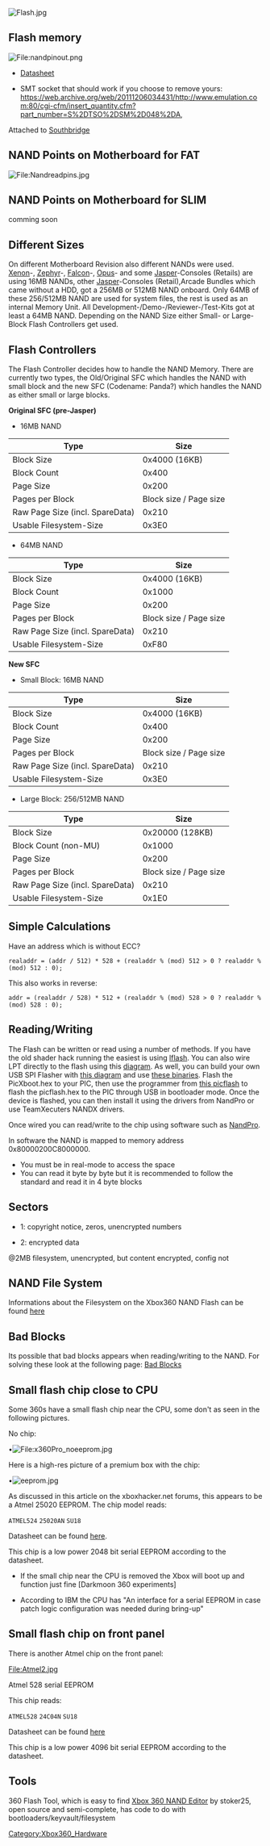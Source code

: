 ![Flash.jpg](images/Flash.jpg "Flash.jpg")

## Flash memory

![<File:nandpinout.png>](images/Nandpinout.png
    "File:nandpinout.png")

  - [Datasheet](https://web.archive.org/web/20150112073857/http://www.hynix.com/datasheet/pdf/flash/HY27US(08_16)281A%20Series(Rev0.6).pdf)

<!-- end list -->

  - SMT socket that should work if you choose to remove yours:
    <https://web.archive.org/web/20111206034431/http://www.emulation.com:80/cgi-cfm/insert_quantity.cfm?part_number=S%2DTSO%2DSM%2D048%2DA>,

Attached to [Southbridge](Southbridge.md "wikilink")

## NAND Points on Motherboard for FAT

![<File:Nandreadpins.jpg>](images/Nandreadpins.jpg "File:Nandreadpins.jpg")

## NAND Points on Motherboard for SLIM

comming soon

## Different Sizes

On different Motherboard Revision also different NANDs were used.
[Xenon](Xenon "wikilink")-, [Zephyr](Zephyr "wikilink")-,
[Falcon](Falcon "wikilink")-, [Opus](Opus "wikilink")- and some
[Jasper](Jasper "wikilink")-Consoles (Retails) are using 16MB NANDs,
other [Jasper](Jasper "wikilink")-Consoles (Retail),Arcade Bundles which
came without a HDD, got a 256MB or 512MB NAND onboard. Only 64MB of
these 256/512MB NAND are used for system files, the rest is used as an
internal Memory Unit. All Development-/Demo-/Reviewer-/Test-Kits got at
least a 64MB NAND. Depending on the NAND Size either Small- or
Large-Block Flash Controllers get used.

## Flash Controllers

The Flash Controller decides how to handle the NAND Memory. There are
currently two types, the Old/Original SFC which handles the NAND with
small block and the new SFC (Codename: Panda?) which handles the NAND as
either small or large blocks.

**Original SFC (pre-Jasper)**

  - 16MB NAND

| Type                            | Size                   |
| ------------------------------- | ---------------------- |
| Block Size                      | 0x4000 (16KB)          |
| Block Count                     | 0x400                  |
| Page Size                       | 0x200                  |
| Pages per Block                 | Block size / Page size |
| Raw Page Size (incl. SpareData) | 0x210                  |
| Usable Filesystem-Size          | 0x3E0                  |

  - 64MB NAND

| Type                            | Size                   |
| ------------------------------- | ---------------------- |
| Block Size                      | 0x4000 (16KB)          |
| Block Count                     | 0x1000                 |
| Page Size                       | 0x200                  |
| Pages per Block                 | Block size / Page size |
| Raw Page Size (incl. SpareData) | 0x210                  |
| Usable Filesystem-Size          | 0xF80                  |

**New SFC**

  - Small Block: 16MB NAND

| Type                            | Size                   |
| ------------------------------- | ---------------------- |
| Block Size                      | 0x4000 (16KB)          |
| Block Count                     | 0x400                  |
| Page Size                       | 0x200                  |
| Pages per Block                 | Block size / Page size |
| Raw Page Size (incl. SpareData) | 0x210                  |
| Usable Filesystem-Size          | 0x3E0                  |

  - Large Block: 256/512MB NAND

| Type                            | Size                   |
| ------------------------------- | ---------------------- |
| Block Size                      | 0x20000 (128KB)        |
| Block Count (non-MU)            | 0x1000                 |
| Page Size                       | 0x200                  |
| Pages per Block                 | Block size / Page size |
| Raw Page Size (incl. SpareData) | 0x210                  |
| Usable Filesystem-Size          | 0x1E0                  |

## Simple Calculations

Have an address which is without
    ECC?

    realaddr = (addr / 512) * 528 + (realaddr % (mod) 512 > 0 ? realaddr % (mod) 512 : 0);

This also works in
    reverse:

    addr = (realaddr / 528) * 512 + (realaddr % (mod) 528 > 0 ? realaddr % (mod) 528 : 0);

## Reading/Writing

The Flash can be written or read using a number of methods. If you have
the old shader hack running the easiest is using
[lflash](lflash.md "wikilink"). You can also wire LPT directly to the flash
using this
[diagram](http://img19.imageshack.us/img19/5198/wiringforxenondiagram.jpg).
As well, you can build your own USB SPI Flasher with [this
diagram](http://img35.imageshack.us/img35/8949/xbox360usbflasher.png)
and use [these
binaries](http://nds.cmamod.com/x360/PICFLASH_v3b_plus2.zip). Flash the
PicXboot.hex to your PIC, then use the programmer from [this
picflash](http://www.megaupload.com/?d=X6TBNFDC) to flash the
picflash.hex to the PIC through USB in bootloader mode. Once the device
is flashed, you can then install it using the drivers from NandPro or
use TeamXecuters NANDX drivers.

Once wired you can read/write to the chip using software such as
[NandPro](NandPro.md "wikilink").

In software the NAND is mapped to memory address 0x80000200C8000000.

  - You must be in real-mode to access the space
  - You can read it byte by byte but it is recommended to follow the
    standard and read it in 4 byte blocks

## Sectors

  - 1: copyright notice, zeros, unencrypted numbers

<!-- end list -->

  - 2: encrypted data

@2MB filesystem, unencrypted, but content encrypted, config not

## NAND File System

Informations about the Filesystem on the Xbox360 NAND Flash can be found
[here](NAND_File_System.md "wikilink")

## Bad Blocks

Its possible that bad blocks appears when reading/writing to the NAND.
For solving these look at the following page: [Bad
Blocks](NAND_Bad_Blocks.md "wikilink")

## Small flash chip close to CPU

Some 360s have a small flash chip near the CPU, some don't as seen in
the following pictures.

No chip:

•![<File:x360Pro_noeeprom.jpg>](x360Pro_noeeprom.jpg
"File:x360Pro_noeeprom.jpg")

Here is a high-res picture of a premium box with the chip:

•![eeprom.jpg](images/eeprom.jpg "eeprom.jpg")

As discussed in this article on the xboxhacker.net forums, this appears
to be a Atmel 25020 EEPROM. The chip model reads:

`ATMEL524`
`25020AN`
`SU18`

Datasheet can be found
[here](https://web.archive.org/web/20061005163428/http://www.atmel.com/dyn/resources/prod_documents/doc3348.pdf).

This chip is a low power 2048 bit serial EEPROM according to the
datasheet.

  - If the small chip near the CPU is removed the Xbox will boot up and
    function just fine \[Darkmoon 360 experiments\]

<!-- end list -->

  - According to IBM the CPU has "An interface for a serial EEPROM in
    case patch logic configuration was needed during bring-up"

## Small flash chip on front panel

There is another Atmel chip on the front panel:

<File:Atmel2.jpg>

Atmel 528 serial EEPROM

This chip reads:

`ATMEL528`
`24C04N`
`SU18`

Datasheet can be found
[here](https://web.archive.org/web/20061224151351/http://www.atmel.com/dyn/resources/prod_documents/doc0180.pdf)

This chip is a low power 4096 bit serial EEPROM according to the
datasheet.

## Tools

360 Flash Tool, which is easy to find
[Xbox 360 NAND Editor](http://www.megaupload.com/?d=LGF518J0) by
stoker25, open source and semi-complete, has code to do with
bootloaders/keyvault/filesystem

[Category:Xbox360_Hardware](Category_Xbox360_Hardware)
